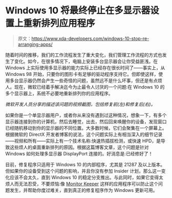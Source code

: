 # Windows 10 将最终停止在多显示器设置上重新排列应用程序

> 原文：<https://www.xda-developers.com/windows-10-stop-re-arranging-apps/>

随着时间的推移，我们的工作流程发生了重大变化，我们管理工作流程的方式也发生了变化。如今，在很多情况下，电脑上安装多台显示器会让你受益匪浅。在 Windows 上实际使用多显示器的能力实际上已经存在很长时间了——事实上，从 Windows 98 开始，只要你的图形卡有足够的驱动程序支持它。但即使这样，使用多台显示器仍然会产生一些奇怪的问题，虽然远不是什么坏事，但还是有点烦人。现在，微软已经着手解决迄今为止最令人讨厌的一个问题:在 Windows 10 的多个显示器上，系统不必要地重新排列你的应用程序。

*微软开发人员分享的描述该问题的视频截图，包括修复前(左)和修复后(右)。*

如果你是一个单显示器用户，或者你从来没有遇到过这种情况，想象一下，有多个显示器连接到你的计算机，然后去睡觉，出去，然后回来唤醒你的设备，发现窗口已经随机移动到你的显示器的不同位置。大多数时候，它们会聚集在一个屏幕上。根据微软的 DirectX 开发者博客的说法，这个问题实际上有相当深入的细节记录——视频和所有——实际上有一个技术名称:快速热插拔检测，或快速 HPD，是导致这些烦人的桌面重新排列的原因。根据这篇博客文章，这个问题是针对 Windows 如何处理多显示器 DisplayPort 连接的。好消息是:已经修好了！

目前，修复程序只适用于 Windows 10 的内部程序，尤其是 21287 及以上版本。但如果你的设备受到这个问题的影响，并且你没有参加 Insider 计划，那么这一变化应该不会太久，直到 Windows 10 的稳定分支推出。与此同时，如果它变得太烦人而无法忍受，不要烦恼:像 [Monitor Keeper](https://github.com/hunkydoryrepair/MonitorKeeper) 这样的应用程序可以防止这个问题发生，并帮助你度过难关，直到真正的修复程序作为 Windows 更新可用。